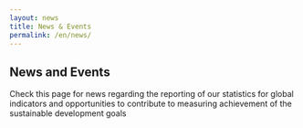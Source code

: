 ```yaml
---
layout: news
title: News & Events
permalink: /en/news/
---
```


## News and Events
Check this page for news regarding the reporting of our statistics for global indicators and opportunities to contribute to measuring achievement of the sustainable development goals
